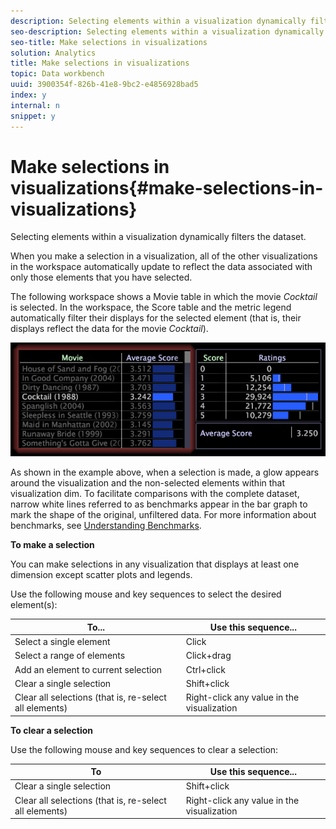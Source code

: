 ```yaml
---
description: Selecting elements within a visualization dynamically filters the dataset.
seo-description: Selecting elements within a visualization dynamically filters the dataset.
seo-title: Make selections in visualizations
solution: Analytics
title: Make selections in visualizations
topic: Data workbench
uuid: 3900354f-826b-41e8-9bc2-e4856928bad5
index: y
internal: n
snippet: y
---
```


# Make selections in visualizations{#make-selections-in-visualizations}

Selecting elements within a visualization dynamically filters the dataset.

 When you make a selection in a visualization, all of the other visualizations in the workspace automatically update to reflect the data associated with only those elements that you have selected.

The following workspace shows a Movie table in which the movie *Cocktail* is selected. In the workspace, the Score table and the metric legend automatically filter their displays for the selected element (that is, their displays reflect the data for the movie *Cocktail*).

![](assets/wsp_selection_Basic.png)

As shown in the example above, when a selection is made, a glow appears around the visualization and the non-selected elements within that visualization dim. To facilitate comparisons with the complete dataset, narrow white lines referred to as benchmarks appear in the bar graph to mark the shape of the original, unfiltered data. For more information about benchmarks, see [Understanding Benchmarks](../../../../home/c-get-started/c-vis/c-ustd-benchmks.md#concept-c7b0f4102e92458096f8c4765cbe2914).

**To make a selection**

You can make selections in any visualization that displays at least one dimension except scatter plots and legends.

Use the following mouse and key sequences to select the desired element(s):

|  To...  | Use this sequence...  |
|---|---|
|  Select a single element  | Click  |
|  Select a range of elements  | Click+drag  |
|  Add an element to current selection  | Ctrl+click  |
|  Clear a single selection  | Shift+click  |
|  Clear all selections (that is, re-select all elements)  | Right-click any value in the visualization  |

**To clear a selection**

Use the following mouse and key sequences to clear a selection:

|  To  | Use this sequence...  |
|---|---|
|  Clear a single selection  | Shift+click  |
|  Clear all selections (that is, re-select all elements)  | Right-click any value in the visualization  |

